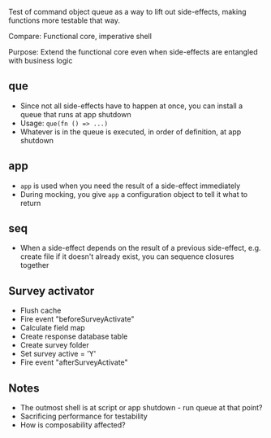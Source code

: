 Test of command object queue as a way to lift out side-effects, making functions more testable that way.

Compare: Functional core, imperative shell

Purpose: Extend the functional core even when side-effects are entangled with business logic

## que

* Since not all side-effects have to happen at once, you can install a queue that runs at app shutdown
* Usage: `que(fn () => ...)`
* Whatever is in the queue is executed, in order of definition, at app shutdown

## app

* `app` is used when you need the result of a side-effect immediately
* During mocking, you give `app` a configuration object to tell it what to return

## seq

* When a side-effect depends on the result of a previous side-effect, e.g. create file if it doesn't already exist, you can sequence closures together

## Survey activator

* Flush cache
* Fire event "beforeSurveyActivate"
* Calculate field map
* Create response database table
* Create survey folder
* Set survey active = 'Y'
* Fire event "afterSurveyActivate"

## Notes

* The outmost shell is at script or app shutdown - run queue at that point?
* Sacrificing performance for testability
* How is composability affected?
